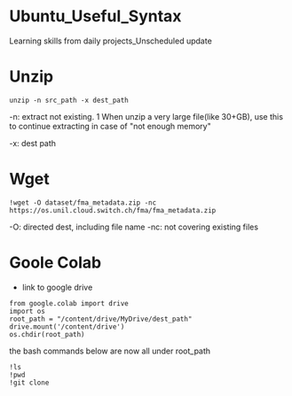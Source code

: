 # Ubuntu_Useful_Syntax
Learning skills from daily projects_Unscheduled update

Unzip
======
```
unzip -n src_path -x dest_path
```
-n: extract not existing.
1
When unzip a very large file(like 30+GB), use this to continue extracting in case of "not enough memory"

-x: dest path

Wget
=====
```
!wget -O dataset/fma_metadata.zip -nc https://os.unil.cloud.switch.ch/fma/fma_metadata.zip 
```
-O: directed dest, including file name
-nc: not covering existing files

Goole Colab
=====
* link to google drive
```
from google.colab import drive
import os
root_path = "/content/drive/MyDrive/dest_path"
drive.mount('/content/drive')
os.chdir(root_path)
```
the bash commands below are now all under root_path
```
!ls
!pwd
!git clone
```

